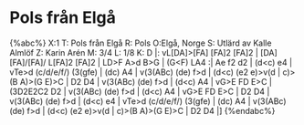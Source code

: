 # Pols från Elgå

{%abc%}
X:1
T: Pols från Elgå
R: Pols
O:Elgå, Norge
S: Utlärd av Kalle Almlöf
Z: Karin Arén
M: 3/4
L: 1/8
K: D
|: vL[DA]>[FA] [FA]2 [FA]2 | [DA][FA]/[FA]/ L[FA]2 [FA]2 | LD>F A>d B>G | (G<F) LA4 :| 
Ae f2 d2 | (d<c) e4 | vTe>d (c/d/e/f/) (3(gfe) | (dc) A4 |
v(3(ABc) (de) f>d | (d<c) (e2 e)>v(d | c)>(B A)>(G E)>C | D2 D4 |
v(3(ABc) (de) f>d | (d<c) A4 | vG>E FD E>C | (3D2E2C2 D2 | 
v(3(ABc) (de) f>d | (d<c) A4 | vG>E FD E>C | D2 D4 |  
v(3(ABc) (de) f>d | (d<c) e4 | vTe>d (c/d/e/f/) (3(gfe) | (dc) A4 |
v(3(ABc) (de) f>d | (d<c) (e2 e)>v(d | c)>(B A)>(G E)>C | D2 D4 |]
{%endabc%}



